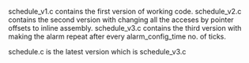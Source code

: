 schedule_v1.c contains the first version of working code.
schedule_v2.c contains the second version with changing all the acceses by pointer offsets to inline assembly.
schedule_v3.c contains the third version with making the alarm repeat after every alarm_config_time no. of ticks.

schedule.c is the latest version which is schedule_v3.c
